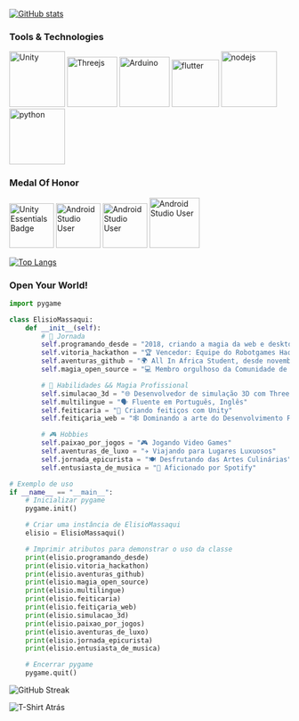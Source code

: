 [![GitHub stats](https://github-readme-stats.vercel.app/api?username=elisioMassaqui&show_icons=true&hide=&count_private=true&title_color=6f42c1&text_color=6f42c1&icon_color=6f42c1&bg_color=ffff00&hide_border=true&show_icons=true)](https://github.com/elisioMassaqui)

### Tools & Technologies

<img src="https://github.com/elisioMassaqui/elisioMassaqui/raw/main/vtzpl5c9yd181.png" alt="Unity" width="100" height="100"> <img src="https://github.com/elisioMassaqui/elisioMassaqui/blob/main/Three.js_Icon.svg.png" alt="Threejs" width="90" height="90">
<img src="https://github.com/elisioMassaqui/elisioMassaqui/raw/main/Antu_arduino-icon-small.svg.png" alt="Arduino" width="90" height="90">
 <img src="https://github.com/elisioMassaqui/elisioMassaqui/blob/main/flutter_logo_470e9f7491.png" alt="flutter" width="85" height="85">
 <img src="https://github.com/elisioMassaqui/elisioMassaqui/blob/main/nodejs.png" alt="nodejs" width="100" height="100">
 <img src="https://github.com/elisioMassaqui/elisioMassaqui/blob/main/py.png" alt="python" width="100" height="100">
 

 ### Medal Of Honor

<div>
  <img src="https://github.com/elisioMassaqui/elisioMassaqui/raw/main/unity-essentials-pathway.png" alt="Unity Essentials Badge" width="80" height="80">
 <img src="https://github.com/elisioMassaqui/elisioMassaqui/blob/main/unity-junior-programmer%20(1).png" alt="Android Studio User" width="80" height="80">
  <img src="https://github.com/elisioMassaqui/elisioMassaqui/raw/main/badgeAndroidStudioUser.svg" alt="Android Studio User" width="80" height="80">
  <img src="https://github.com/elisioMassaqui/elisioMassaqui/blob/main/all-in-open-source-contributor%20(1).png" alt="Android Studio User" width="90" height="90">
</div>


[![Top Langs](https://github-readme-stats.vercel.app/api/top-langs/?username=elisioMassaqui&layout=compact&langs_count=10&exclude_repo=repo1,repo2)](https://github.com/elisioMassaqui/github-readme-stats)




<h3>Open Your World!</h3>

```python
import pygame

class ElisioMassaqui:
    def __init__(self):
        # 🚀 Jornada
        self.programando_desde = "2018, criando a magia da web e desktop ✨"
        self.vitoria_hackathon = "🏆 Vencedor: Equipe do Robotgames Hackathon, 2º lugar em 2023"
        self.aventuras_github = "🌍 All In Africa Student, desde novembro de 2023"
        self.magia_open_source = "💻 Membro orgulhoso da Comunidade de Código Aberto de Angola"

        # 🚀 Habilidades && Magia Profissional
        self.simulacao_3d = "🌐 Desenvolvedor de simulação 3D com Three.js"
        self.multilingue = "🗣 Fluente em Português, Inglês"
        self.feiticaria = "🔮 Criando feitiços com Unity"
        self.feitiçaria_web = "🕸 Dominando a arte do Desenvolvimento Front-End"

        # 🎮 Hobbies
        self.paixao_por_jogos = "🎮 Jogando Video Games"
        self.aventuras_de_luxo = "✈️ Viajando para Lugares Luxuosos"
        self.jornada_epicurista = "🍽 Desfrutando das Artes Culinárias"
        self.entusiasta_de_musica = "🎵 Aficionado por Spotify"

# Exemplo de uso
if __name__ == "__main__":
    # Inicializar pygame
    pygame.init()

    # Criar uma instância de ElisioMassaqui
    elisio = ElisioMassaqui()

    # Imprimir atributos para demonstrar o uso da classe
    print(elisio.programando_desde)
    print(elisio.vitoria_hackathon)
    print(elisio.aventuras_github)
    print(elisio.magia_open_source)
    print(elisio.multilingue)
    print(elisio.feiticaria)
    print(elisio.feitiçaria_web)
    print(elisio.simulacao_3d)
    print(elisio.paixao_por_jogos)
    print(elisio.aventuras_de_luxo)
    print(elisio.jornada_epicurista)
    print(elisio.entusiasta_de_musica)

    # Encerrar pygame
    pygame.quit()

```

![GitHub Streak](https://github-readme-streak-stats.herokuapp.com/?user=elisioMassaqui&theme=dark)

![T-Shirt Atrás](https://github.com/elisioMassaqui/elisioMassaqui/raw/main/t%20shirt%20atr%C3%A1s.png)

<!---
elisioMassaqui/elisioMassaqui is a ✨ special ✨ repository because its `README.md` (this file) appears on your GitHub profile.
You can click the Preview link to take a look at your changes.
--->

